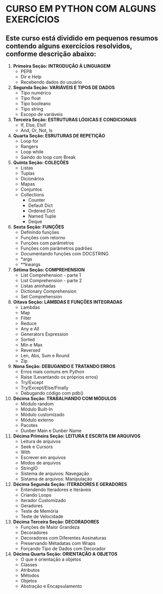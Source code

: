 # CURSO EM PYTHON COM ALGUNS EXERCÍCIOS
## Este curso está dividido em pequenos resumos contendo alguns exercícios resolvidos, conforme descrição abaixo:

1. **Primeira Seção: INTRODUÇÃO À LINGUAGEM** 
   - PEP8
   - Dir e Help
   - Recebendo dados do usuário
2. **Segunda Seção: VARIÁVEIS E TIPOS DE DADOS**
   - Tipo numérico
   - Tipo float
   - Tipo booleano
   - Tipo string
   - Escopo de variáveis
3. **Terceira Seção: ESTRUTURAS LÓGICAS E CONDICIONAIS**
   - If, Else, Elsif
   - And, Or, Not, Is
4. **Quarta Seção: ESRUTURAS DE REPETIÇÃO**
   - Loop for
   - Rangers
   - Loop while
   - Saindo do loop com Break
5. **Quinta Seção: COLEÇÕES**
   - Listas
   - Tuplas
   - Dicionários
   - Mapas
   - Conjuntos
   - Collections
      - Counter
      - Default Dict
      - Ordered Dict
      - Named Tuple
      - Deque
6. **Sexta Seção: FUNÇÔES**
   - Definindo funções
   - Funções com retorno
   - Funções com parâmetros
   - Funções com parâmetros padrões
   - Documentando funções com DOCSTRING
   - *args
   - **kwargs
7. **Sétima Seção: COMPREHENSION**
   - List Comprehension - parte 1
   - List Comprehension - parte 2
   - Listas aninhadas
   - Dictionary Comprehension
   - Set Comprehension
8. **Oitava Seção: LAMBDAS E FUNÇÕES INTEGRADAS**
   - Lambdas
   - Map
   - Filter
   - Reduce
   - Any e All
   - Generators Expression
   - Sorted
   - Min e Max
   - Reversed
   - Len, Abs, Sum e Round
   - Zip
9. **Nona Seção: DEBUGANDO E TRATANDO ERROS**
   - Erros mais comuns em Python
   - Raise (Levantando os próprios erros)
   - Try/Except
   - Try/Except/Else/Finally
   - Debugando código com pdb()
10. **Décima Seção: TRABALHANDO COM MÓDULOS**
    - Módulo random
    - Módulo Built-In
    - Módulo customizado
    - Módulo externo
    - Pacotes
    - Dunber Main e Dunber Name
11. **Décima Primeira Seção: LEITURA E ESCRITA EM ARQUIVOS**
    - Leitura de arquivos
    - Seek e Cursors
    - With
    - Escrever em arquivos
    - Modos de arquivos
    - StringIO
    - Sistema de arquivos: Navegação
    - Sistama de arquivos: Manipulação
12. **Décima Segunda Seção: ITERADORES E GERADORES**
    - Entendendo Iteradores e Iteráveis
    - Criando Loops
    - Iterador Customizado
    - Geradores
    - Teste de Memória
    - Teste de Velocidade
13. **Décima Terceira Seção: DECORADORES**
    - Funções de Maior Grandeza
    - Decoradores
    - Decoradores com Diferentes Assinaturas
    - Preservando Métadatas com Wraps
    - Forçando Tipo de Dados com Decorador
14. **Décima Quarta Seção: ORIENTAÇÃO A OBJETOS**
    - O que é orientação a objetos
    - Classes
    - Atributos
    - Métodos
    - Objetos
    - Abstração e Encapsulamento
